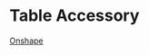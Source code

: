 # Table Accessory

[Onshape](https://cad.onshape.com/documents/f0ae64c5d7a378155a3b4042/w/ed8e54de09ad4612dc02caa7/e/7afb03785cbc6e138e1b6be4?renderMode=0&uiState=66ae855c1cdfec1a3e18b0ed)
